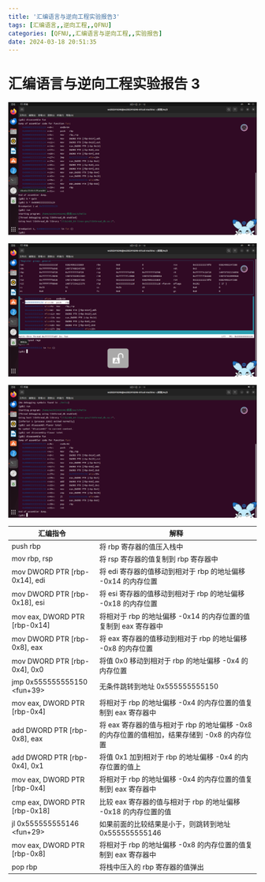 ```yaml
---
title: '汇编语言与逆向工程实验报告3'
tags: [汇编语言,,逆向工程,,QFNU]
categories: [QFNU,,汇编语言与逆向工程,,实验报告]
date: 2024-03-18 20:51:35
---
```


# 汇编语言与逆向工程实验报告 3

![PixPin_2024-03-11_21-12-59](../img/Reverse-project/3/PixPin_2024-03-11_21-12-59.png)

![PixPin_2024-03-11_21-13-56](../img/Reverse-project/3/PixPin_2024-03-11_21-13-56.png)

![PixPin_2024-03-11_21-11-05](../img/Reverse-project/3/PixPin_2024-03-11_21-11-05.png)


| 汇编指令                      | 解释                                                         |
| ----------------------------- | ------------------------------------------------------------ |
| push rbp                      | 将 rbp 寄存器的值压入栈中                                    |
| mov rbp, rsp                  | 将 rsp 寄存器的值复制到 rbp 寄存器中                         |
| mov DWORD PTR [rbp-0x14], edi | 将 edi 寄存器的值移动到相对于 rbp 的地址偏移 -0x14 的内存位置 |
| mov DWORD PTR [rbp-0x18], esi | 将 esi 寄存器的值移动到相对于 rbp 的地址偏移 -0x18 的内存位置 |
| mov eax, DWORD PTR [rbp-0x14] | 将相对于 rbp 的地址偏移 -0x14 的内存位置的值复制到 eax 寄存器中 |
| mov DWORD PTR [rbp-0x8], eax  | 将 eax 寄存器的值移动到相对于 rbp 的地址偏移 -0x8 的内存位置 |
| mov DWORD PTR [rbp-0x4], 0x0  | 将值 0x0 移动到相对于 rbp 的地址偏移 -0x4 的内存位置         |
| jmp 0x555555555150 <fun+39>   | 无条件跳转到地址 0x555555555150                              |
| mov eax, DWORD PTR [rbp-0x4]  | 将相对于 rbp 的地址偏移 -0x4 的内存位置的值复制到 eax 寄存器中 |
| add DWORD PTR [rbp-0x8], eax  | 将 eax 寄存器的值与相对于 rbp 的地址偏移 -0x8 的内存位置的值相加，结果存储到 -0x8 的内存位置 |
| add DWORD PTR [rbp-0x4], 0x1  | 将值 0x1 加到相对于 rbp 的地址偏移 -0x4 的内存位置的值上     |
| mov eax, DWORD PTR [rbp-0x4]  | 将相对于 rbp 的地址偏移 -0x4 的内存位置的值复制到 eax 寄存器中 |
| cmp eax, DWORD PTR [rbp-0x18] | 比较 eax 寄存器的值与相对于 rbp 的地址偏移 -0x18 的内存位置的值 |
| jl 0x555555555146 <fun+29>    | 如果前面的比较结果是小于，则跳转到地址 0x555555555146        |
| mov eax, DWORD PTR [rbp-0x8]  | 将相对于 rbp 的地址偏移 -0x8 的内存位置的值复制到 eax 寄存器中 |
| pop rbp                       | 将栈中压入的 rbp 寄存器的值弹出                              |
